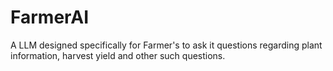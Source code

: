 # FarmerAI
A LLM designed specifically for Farmer's to ask it questions regarding plant information, harvest yield and other such questions.
